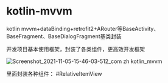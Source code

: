 # kotlin-mvvm
kotlin mvvm+dataBinding+retrofit2+ARouter等BaseActivity、BaseFragment、BaseDialogFragment基类封装

开发项目基本使用框架，封装了各类组件，更高效开发框架

![Screenshot_2021-11-05-15-46-03-512_com zh kotlin_mvvm](https://user-images.githubusercontent.com/32659960/140476015-c2c98786-2e17-4871-af63-b67450d34b11.jpg)

里面封装各种组件：
#RelativeItemView
